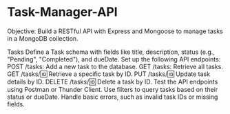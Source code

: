 # Task-Manager-API
Objective: Build a RESTful API with Express and Mongoose to manage tasks in a MongoDB collection.

Tasks
Define a Task schema with fields like title, description, status (e.g., "Pending", "Completed"), and dueDate.
Set up the following API endpoints:
POST /tasks: Add a new task to the database.
GET /tasks: Retrieve all tasks.
GET /tasks/:id: Retrieve a specific task by ID.
PUT /tasks/:id: Update task details by ID.
DELETE /tasks/:id: Delete a task by ID.
Test the API endpoints using Postman or Thunder Client.
Use filters to query tasks based on their status or dueDate.
Handle basic errors, such as invalid task IDs or missing fields.
